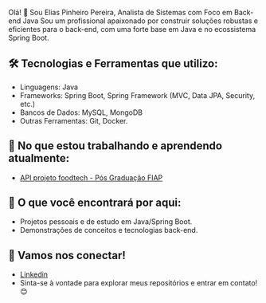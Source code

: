 Olá! 👋 Sou Elias Pinheiro Pereira, Analista de Sistemas com Foco em Back-end Java
Sou um profissional apaixonado por construir soluções robustas e eficientes para o back-end, com uma forte base em Java e no ecossistema Spring Boot.

## 🛠️ Tecnologias e Ferramentas que utilizo:
<ul>
  <li>Linguagens: Java</li>
  <li>Frameworks: Spring Boot, Spring Framework (MVC, Data JPA, Security, etc.)</li>
  <li>Bancos de Dados: MySQL, MongoDB</li>
  <li>Outras Ferramentas: Git, Docker.</li>
</ul>

## 🌱 No que estou trabalhando e aprendendo atualmente:
<ul>
  <li><a href="https://github.com/FIAP-Pos-Java/foodtech">API projeto foodtech - Pós Graduação FIAP</a></li>
</ul>

## 🔭 O que você encontrará por aqui:
<ul>
  <li>Projetos pessoais e de estudo em Java/Spring Boot.</li>
  <li>Demonstrações de conceitos e tecnologias back-end.</li>
</ul>

## 🤝 Vamos nos conectar!
<ul>
  <li><a href="www.linkedin.com/in/eliaspereiraa">Linkedin</a></li>
  <li>Sinta-se à vontade para explorar meus repositórios e entrar em contato! 😊</li>
</ul>

